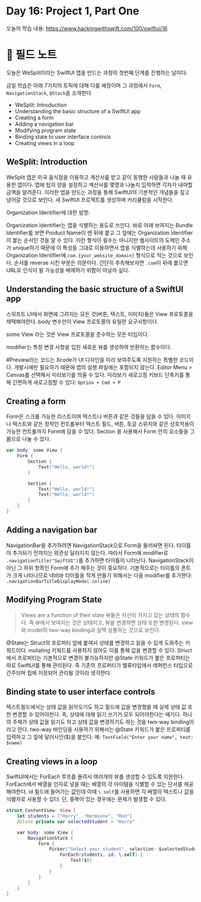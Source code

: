 #  Day 16: Project 1, Part One

오늘의 학습 내용: https://www.hackingwithswift.com/100/swiftui/16

# 📒 필드 노트

오늘은 WeSplit이라는 SwiftUI 앱을 만드는 과정의 첫번째 단계를 진행하는 날이다.

금일 학습은 아래 7가지의 토픽에 대해 다룰 예정이며 그 과정에서 `Form`, `NavigationStack`, `@Stack`을 소개한다.  

- WeSplit: Introduction
- Understanding the basic structure of a SwiftUI app
- Creating a form
- Adding a navigation bar
- Modifying program state
- Binding state to user interface controls
- Creating views in a loop  


## WeSplit: Introduction

WeSplit 앱은 미국 음식점을 이용하고 계산서를 받고 같이 동행한 사람들과 나눌 때 유용한 앱이다. 앱에 팁의 양을 설정하고 계산서를 몇명과 나눌지 입력하면 각자가 내야할 금액을 알려준다. 이러한 앱을 만드는 과정을 통해 SwiftUI의 기본적인 개념들을 짚고 넘어갈 것으로 보인다. 새 SwiftUI 프로젝트를 생성하며 커리큘럼을 시작한다.

Organization Identifier에 대한 설명:

  Organization Identifier는 앱을 식별하는 용도로 쓰인다. 바로 아래 보여지는 Bundle Identifier를 보면 Product Name이 맨 뒤에 붙고 그 앞에는 Organization Identifier이 붙는 순서인 것을 알 수 있다. 이런 형식이 필수는 아니지만 웹사이트의 도메인 주소가 unique하기 때문에 이 특성을 그대로 이용하면서 앱을 식별하는데 사용하기 위해 Organization Identifier에 `com.{your_website_domain}` 형식으로 적는 것으로 보인다. 순서를 reverse 시킨 부분은 의문이다. 간단히 추측해보자면 `.com`이 뒤에 붙으면 URL로 인식이 될 가능성을 배제하기 위함이 아닐까 싶다.

## Understanding the basic structure of a SwiftUI app

스위프트 UI에서 화면에 그려지는 모든 것(버튼, 텍스트, 이미지)들은 View 프로토콜을 채택해야한다. body 변수만이 View 프로토콜의 유일한 요구사항이다.

some View 라는 것은 View 프로토콜을 준수하는 모든 타입이다.

modifier는 특정 변경 사항을 입힌 새로운 뷰를 생성하여 반환하는 함수이다.

\#Preview라는 코드는 Xcode가 UI 디자인을 미리 보여주도록 지원하는 특별한 코드이다. 개발시에만 필요하기 때문에 앱의 실행 파일에는 포함되지 않는다. Editor Menu > Canvas를 선택해서 미리보기를 띄울 수 있다. 미리보기 새로고침 키보드 단축키를 통해 간편하게 새로고침할 수 있다: `Option + Cmd + P` 

## Creating a form

Form은 스크롤 가능한 리스트이며 텍스트나 버튼과 같은 것들을 담을 수 있다. 이미지나 텍스트와 같은 정적인 컨트롤부터 텍스트 필드, 버튼, 토글 스위치와 같은 상호작용이 가능한 컨트롤까지 Form에 담을 수 있다. Section 을 사용해서 Form 안의 요소들을 그룹으로 나눌 수 있다.

```Swift
var body: some View {
    Form {
        Section {
            Text("Hello, world!")
        }

        Section {
            Text("Hello, world!")
            Text("Hello, world!")
        }
    }
}
```

## Adding a navigation bar

NavigationBar을 추가하려면 NavigationStack으로 Form을 둘러싸면 된다. 타이틀이 추가되기 전까지는 외관상 달라지지 않는다. 따라서 Form에 modifier로 `.navigationTitle("SwiftUI")`를 추가하면 타이틀이 나타난다. NavigationStack이 아닌 그 하위 항목인 Form에 추가 해주는 것이 중요하다. 기본적으로는 타이틀의 폰트가 크게 나타나므로 네비바 타이틀을 작게 만들기 위해서는 다음 modifier를 추가한다: `.navigationBarTitleDisplayMode(.inline)`

## Modifying Program State

> Views are a function of their state
뷰들은 자신이 가지고 있는 상태의 함수다. 즉 뷰에서 보여지는 것은 상태이고, 뷰를 변경하면 상태 또한 변경된다. view와 model의 two-way binding과 일맥 상통하는 것으로 보인다. 

@State는 Struct의 프로퍼티 앞에 붙여서 상태를 변경하고 읽을 수 있게 도와주는 키워드이다. mutating 키워드를 사용하지 않아도 이를 통해 값을 변경할 수 있다. Struct에서 프로퍼티는 기본적으로 변경이 불가능하지만 @State 키워드가 붙은 프로퍼티는 따로 SwiftUI를 통해 관리된다. 즉 기존의 프로퍼티가 벨류타입에서 레퍼런스 타입으로 간주되며 힙에 저장되어 관리될 것이라 생각한다. 

## Binding state to user interface controls 
텍스트필드에서는 상태 값을 읽어오기도 하고 필드에 값을 변경했을 때 실제 상태 값 또한 변경할 수 있어야한다. 즉, 상태에 대해 읽기 쓰기가 모두 되어야한다는 얘기다. 하나의 주체가 상태 값을 읽기도 하고 상태 값을 변경하기도 하는 것을 two-way binding이라고 한다. two-way 바인딩을 사용하기 위해서는 @State 키워드가 붙은 프로퍼티를 입력하고 그 앞에 달러사인($)을 붙인다. 예: `TextField("Enter your name", text: $name)`

## Creating views in a loop

SwiftUI에서는 ForEach 루프를 돌려서 여러개의 뷰를 생성할 수 있도록 지원한다. ForEach에서 배열을 인자로 넣을 때는 배열의 각 아이템을 식별할 수 있는 단서를 제공해야한다. id 필드에 들어가는 값인데 이때 `\.self`를 사용하면 각 배열의 텍스트나 값을 식별자로 사용할 수 있다. 단, 중복이 있는 경우에는 문제가 발생할 수 있다.  

```Swift
struct ContentView: View {
    let students = ["Harry", "Hermione", "Ron"]
    @State private var selectedStudent = "Harry"

    var body: some View {
        NavigationStack {
            Form {
                Picker("Select your student", selection: $selectedStudent) {
                    ForEach(students, id: \.self) {
                        Text($0)
                    }
                }
            }
        }
    }
}
```
